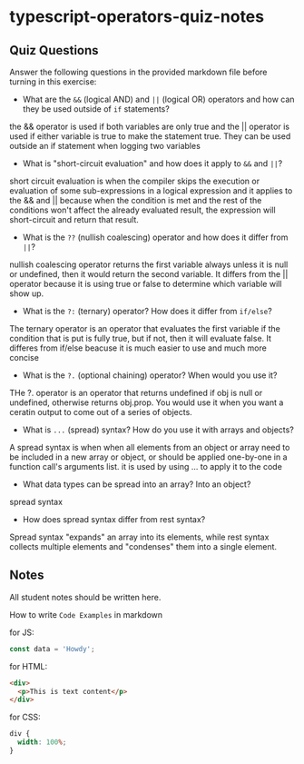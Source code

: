 # typescript-operators-quiz-notes

## Quiz Questions

Answer the following questions in the provided markdown file before turning in this exercise:

- What are the `&&` (logical AND) and `||` (logical OR) operators and how can they be used outside of `if` statements?

the && operator is used if both variables are only true and the || operator is used if either variable is true to make the statement true. They can be used outside an if statement when logging two variables

- What is "short-circuit evaluation" and how does it apply to `&&` and `||`?

short circuit evaluation is when the compiler skips the execution or evaluation of some sub-expressions in a logical expression and it applies to the && and || because when the condition is met and the rest of the conditions won't affect the already evaluated result, the expression will short-circuit and return that result.

- What is the `??` (nullish coalescing) operator and how does it differ from `||`?

nullish coalescing operator returns the first variable always unless it is null or undefined, then it would return the second variable. It differs from the || operator because it is using true or false to determine which variable will show up.

- What is the `?:` (ternary) operator? How does it differ from `if/else`?

The ternary operator is an operator that evaluates the first variable if the condition that is put is fully true, but if not, then it will evaluate false. It differes from if/else beacuse it is much easier to use and much more concise

- What is the `?.` (optional chaining) operator? When would you use it?

THe ?. operator is an operator that returns undefined if obj is null or undefined, otherwise returns obj.prop. You would use it when you want a ceratin output to come out of a series of objects.

- What is `...` (spread) syntax? How do you use it with arrays and objects?

A spread syntax is when when all elements from an object or array need to be included in a new array or object, or should be applied one-by-one in a function call's arguments list. it is used by using ... to apply it to the code

- What data types can be spread into an array? Into an object?

spread syntax

- How does spread syntax differ from rest syntax?

Spread syntax "expands" an array into its elements, while rest syntax collects multiple elements and "condenses" them into a single element.

## Notes

All student notes should be written here.

How to write `Code Examples` in markdown

for JS:

```js
const data = 'Howdy';
```

for HTML:

```html
<div>
  <p>This is text content</p>
</div>
```

for CSS:

```css
div {
  width: 100%;
}
```
